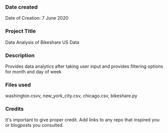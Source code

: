 ### Date created
Date of Creation: 7 June 2020

### Project Title
Data Analysis of Bikeshare US Data

### Description
Provides data analytics after taking user input and provides filtering options for month and day of week

### Files used
washington.csvv, new_york_city.csv, chicago.csv, bikeshare.py

### Credits
It's important to give proper credit. Add links to any repo that inspired you or blogposts you consulted.
